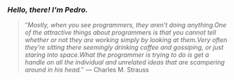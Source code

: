 ### *Hello, there! I'm Pedro.*
> ″*Mostly, when you see programmers, they aren’t doing anything.One of the attractive things about programmers is that you cannot tell whether or not they are working simply by looking at them.Very often they’re sitting there seemingly drinking coffee and gossiping, or just staring into space.What the programmer is trying to do is get a handle on all the individual and unrelated ideas that are scampering around in his head.*″
 — Charles M. Strauss
